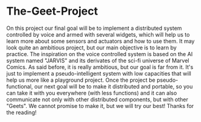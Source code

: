 # The-Geet-Project
On this project our final goal will be to implement a distributed system controlled by voice and armed with several widgets, which will help us to learn more about some sensors and actuators and how to use them. It may look quite an ambitious project, but our main objective is to learn by practice.
The inspiration on the voice controlled system is based on the AI system named "JARVIS" and its derivates of the sci-fi universe of Marvel Comics. As said before, it is really ambitious, but our goal is far from it. It's just to implement a pseudo-intelligent system with low capacities that will help us more like a playground project.
Once the project be pseudo-functional, our next goal will be to make it distributed and portable, so you can take it with you everywhere (with less functions) and it can also communicate not only with other distributed components, but with other "Geets".
We cannot promise to make it, but we will try our best!
Thanks for the reading!
